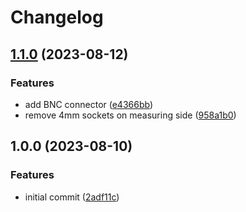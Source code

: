 # Changelog

## [1.1.0](https://github.com/Qeteshpony/Current-Probe/compare/v1.0.0...v1.1.0) (2023-08-12)


### Features

* add BNC connector ([e4366bb](https://github.com/Qeteshpony/Current-Probe/commit/e4366bbd9084214ae4efec9f3dd610ea77043dca))
* remove 4mm sockets on measuring side ([958a1b0](https://github.com/Qeteshpony/Current-Probe/commit/958a1b0ee7dcf1ad633c3643dce36565a92ee196))

## 1.0.0 (2023-08-10)


### Features

* initial commit ([2adf11c](https://github.com/Qeteshpony/Current-Probe/commit/2adf11c57b178a685af4ac21e1c69dd01b8768b6))

